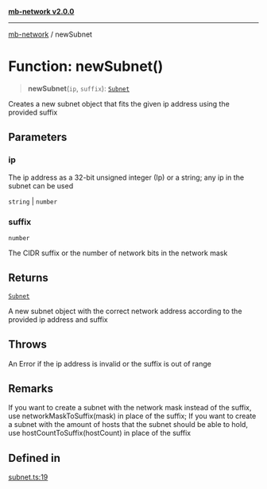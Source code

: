 [**mb-network v2.0.0**](../README.md)

***

[mb-network](../globals.md) / newSubnet

# Function: newSubnet()

> **newSubnet**(`ip`, `suffix`): [`Subnet`](../interfaces/Subnet.md)

Creates a new subnet object that fits the given ip address using the provided suffix

## Parameters

### ip

The ip address as a 32-bit unsigned integer (Ip) or a string; any ip in the subnet can be used

`string` | `number`

### suffix

`number`

The CIDR suffix or the number of network bits in the network mask

## Returns

[`Subnet`](../interfaces/Subnet.md)

A new subnet object with the correct network address according to the provided ip address and suffix

## Throws

An Error if the ip address is invalid or the suffix is out of range

## Remarks

If you want to create a subnet with the network mask instead of the suffix, use networkMaskToSuffix(mask) in place of the suffix;
If you want to create a subnet with the amount of hosts that the subnet should be able to hold, use hostCountToSuffix(hostCount) in place of the suffix

## Defined in

[subnet.ts:19](https://github.com/mbachmann97/mb-network/blob/7fec164a867a1a55636ff23695e44eb55e93955f/src/subnet.ts#L19)
